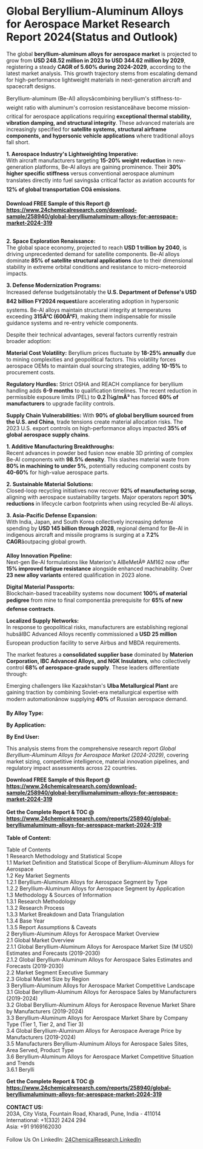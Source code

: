 <h1>Global Beryllium-Aluminum Alloys for Aerospace Market Research Report 2024(Status and Outlook)</h1><p>The global <strong>beryllium-aluminum alloys for aerospace market</strong> is projected to grow from <strong>USD 248.52 million in 2023 to USD 344.62 million by 2029</strong>, registering a steady <strong>CAGR of 5.60% during 2024-2029</strong>, according to the latest market analysis. This growth trajectory stems from escalating demand for high-performance lightweight materials in next-generation aircraft and spacecraft designs.</p><p>Beryllium-aluminum (Be-Al) alloysâcombining beryllium's stiffness-to-weight ratio with aluminum's corrosion resistanceâhave become mission-critical for aerospace applications requiring <strong>exceptional thermal stability, vibration damping, and structural integrity</strong>. These advanced materials are increasingly specified for <strong>satellite systems, structural airframe components, and hypersonic vehicle applications</strong> where traditional alloys fall short.</p><p><strong>1. Aerospace Industry's Lightweighting Imperative:</strong><br>
With aircraft manufacturers targeting <strong>15-20% weight reduction</strong> in new-generation platforms, Be-Al alloys are gaining prominence. Their <strong>30% higher specific stiffness</strong> versus conventional aerospace aluminum translates directly into fuel savingsâa critical factor as aviation accounts for <strong>12% of global transportation COâ emissions</strong>.</p><div><b>Download FREE Sample of this Report @ 
            <a href="https://www.24chemicalresearch.com/download-sample/258940/global-berylliumaluminum-alloys-for-aerospace-market-2024-319">
            https://www.24chemicalresearch.com/download-sample/258940/global-berylliumaluminum-alloys-for-aerospace-market-2024-319</a></b></div><br><p><strong>2. Space Exploration Renaissance:</strong><br>
The global space economy, projected to reach <strong>USD 1 trillion by 2040</strong>, is driving unprecedented demand for satellite components. Be-Al alloys dominate <strong>85% of satellite structural applications</strong> due to their dimensional stability in extreme orbital conditions and resistance to micro-meteoroid impacts.</p><p><strong>3. Defense Modernization Programs:</strong><br>
Increased defense budgetsânotably the <strong>U.S. Department of Defense's USD 842 billion FY2024 request</strong>âare accelerating adoption in hypersonic systems. Be-Al alloys maintain structural integrity at temperatures exceeding <strong>315Â°C (600Â°F)</strong>, making them indispensable for missile guidance systems and re-entry vehicle components.</p><p>Despite their technical advantages, several factors currently restrain broader adoption:</p><p><strong>Material Cost Volatility:</strong> Beryllium prices fluctuate by <strong>18-25% annually</strong> due to mining complexities and geopolitical factors. This volatility forces aerospace OEMs to maintain dual sourcing strategies, adding <strong>10-15%</strong> to procurement costs.</p><p><strong>Regulatory Hurdles:</strong> Strict OSHA and REACH compliance for beryllium handling adds <strong>6-9 months</strong> to qualification timelines. The recent reduction in permissible exposure limits (PEL) to <strong>0.2 Î¼g/mÂ³</strong> has forced <strong>60% of manufacturers</strong> to upgrade facility controls.</p><p><strong>Supply Chain Vulnerabilities:</strong> With <strong>90% of global beryllium sourced from the U.S. and China</strong>, trade tensions create material allocation risks. The 2023 U.S. export controls on high-performance alloys impacted <strong>35% of global aerospace supply chains</strong>.</p><p><strong>1. Additive Manufacturing Breakthroughs:</strong><br>
Recent advances in powder bed fusion now enable 3D printing of complex Be-Al components with <strong>98.5% density</strong>. This slashes material waste from <strong>80% in machining to under 5%</strong>, potentially reducing component costs by <strong>40-60%</strong> for high-value aerospace parts.</p><p><strong>2. Sustainable Material Solutions:</strong><br>
Closed-loop recycling initiatives now recover <strong>92% of manufacturing scrap</strong>, aligning with aerospace sustainability targets. Major operators report <strong>30% reductions</strong> in lifecycle carbon footprints when using recycled Be-Al alloys.</p><p><strong>3. Asia-Pacific Defense Expansion:</strong><br>
With India, Japan, and South Korea collectively increasing defense spending by <strong>USD 145 billion through 2028</strong>, regional demand for Be-Al in indigenous aircraft and missile programs is surging at a <strong>7.2% CAGR</strong>âoutpacing global growth.</p><p><strong>Alloy Innovation Pipeline:</strong><br>
	Next-gen Be-Al formulations like Materion's AlBeMetÂ® AM162 now offer <strong>15% improved fatigue resistance</strong> alongside enhanced machinability. Over <strong>23 new alloy variants</strong> entered qualification in 2023 alone.</p><p><strong>Digital Material Passports:</strong><br>
	Blockchain-based traceability systems now document <strong>100% of material pedigree</strong> from mine to final componentâa prerequisite for <strong>65% of new defense contracts</strong>.</p><p><strong>Localized Supply Networks:</strong><br>
	In response to geopolitical risks, manufacturers are establishing regional hubsâIBC Advanced Alloys recently commissioned a <strong>USD 25 million</strong> European production facility to serve Airbus and MBDA requirements.</p><p>The market features a <strong>consolidated supplier base</strong> dominated by <strong>Materion Corporation, IBC Advanced Alloys, and NGK Insulators</strong>, who collectively control <strong>68% of aerospace-grade supply</strong>. These leaders differentiate through:</p><p>Emerging challengers like Kazakhstan's <strong>Ulba Metallurgical Plant</strong> are gaining traction by combining Soviet-era metallurgical expertise with modern automationânow supplying <strong>40%</strong> of Russian aerospace demand.</p><p><strong>By Alloy Type:</strong></p><p><strong>By Application:</strong></p><p><strong>By End User:</strong></p><p>This analysis stems from the comprehensive research report <em>Global Beryllium-Aluminum Alloys for Aerospace Market (2024-2029)</em>, covering market sizing, competitive intelligence, material innovation pipelines, and regulatory impact assessments across 22 countries.</p><div><b>Download FREE Sample of this Report @ 
            <a href="https://www.24chemicalresearch.com/download-sample/258940/global-berylliumaluminum-alloys-for-aerospace-market-2024-319">
            https://www.24chemicalresearch.com/download-sample/258940/global-berylliumaluminum-alloys-for-aerospace-market-2024-319</a></b></div><br><div><b>Get the Complete Report & TOC @ 
            <a href="https://www.24chemicalresearch.com/reports/258940/global-berylliumaluminum-alloys-for-aerospace-market-2024-319">
            https://www.24chemicalresearch.com/reports/258940/global-berylliumaluminum-alloys-for-aerospace-market-2024-319</a></b></div><br>
            <b>Table of Content:</b><p>Table of Contents<br />
1 Research Methodology and Statistical Scope<br />
1.1 Market Definition and Statistical Scope of Beryllium-Aluminum Alloys for Aerospace<br />
1.2 Key Market Segments<br />
1.2.1 Beryllium-Aluminum Alloys for Aerospace Segment by Type<br />
1.2.2 Beryllium-Aluminum Alloys for Aerospace Segment by Application<br />
1.3 Methodology & Sources of Information<br />
1.3.1 Research Methodology<br />
1.3.2 Research Process<br />
1.3.3 Market Breakdown and Data Triangulation<br />
1.3.4 Base Year<br />
1.3.5 Report Assumptions & Caveats<br />
2 Beryllium-Aluminum Alloys for Aerospace Market Overview<br />
2.1 Global Market Overview<br />
2.1.1 Global Beryllium-Aluminum Alloys for Aerospace Market Size (M USD) Estimates and Forecasts (2019-2030)<br />
2.1.2 Global Beryllium-Aluminum Alloys for Aerospace Sales Estimates and Forecasts (2019-2030)<br />
2.2 Market Segment Executive Summary<br />
2.3 Global Market Size by Region<br />
3 Beryllium-Aluminum Alloys for Aerospace Market Competitive Landscape<br />
3.1 Global Beryllium-Aluminum Alloys for Aerospace Sales by Manufacturers (2019-2024)<br />
3.2 Global Beryllium-Aluminum Alloys for Aerospace Revenue Market Share by Manufacturers (2019-2024)<br />
3.3 Beryllium-Aluminum Alloys for Aerospace Market Share by Company Type (Tier 1, Tier 2, and Tier 3)<br />
3.4 Global Beryllium-Aluminum Alloys for Aerospace Average Price by Manufacturers (2019-2024)<br />
3.5 Manufacturers Beryllium-Aluminum Alloys for Aerospace Sales Sites, Area Served, Product Type<br />
3.6 Beryllium-Aluminum Alloys for Aerospace Market Competitive Situation and Trends<br />
3.6.1 Berylli</p><div><b>Get the Complete Report & TOC @ 
            <a href="https://www.24chemicalresearch.com/reports/258940/global-berylliumaluminum-alloys-for-aerospace-market-2024-319">
            https://www.24chemicalresearch.com/reports/258940/global-berylliumaluminum-alloys-for-aerospace-market-2024-319</a></b></div><br><b>CONTACT US:</b><br>
            203A, City Vista, Fountain Road, Kharadi, Pune, India - 411014<br>
            International: +1(332) 2424 294<br>
            Asia: +91 9169162030 <br><br>
            Follow Us On LinkedIn: <a href="https://www.linkedin.com/company/24chemicalresearch/">24ChemicalResearch LinkedIn</a>